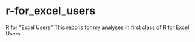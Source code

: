 # r-for_excel_users
R for "Excel Users"
This repo is for my analyses in first class of R for Excel Users.